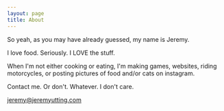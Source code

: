 ```yaml
---
layout: page
title: About
---
```


So yeah, as you may have already guessed, my name is Jeremy.

I love food. Seriously. I LOVE the stuff.

When I'm not either cooking or eating, I'm making games, websites, riding motorcycles, or posting pictures of food and/or cats on instagram.

Contact me. Or don't. Whatever. I don't care.

[jeremy@jeremyutting.com](mailto:jeremy@jeremyutting.com)
